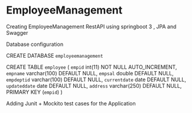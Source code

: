 # EmployeeManagement
Creating EmployeeManagement RestAPI using springboot 3 , JPA and Swagger


Database configuration

CREATE DATABASE `employeemanagement`


CREATE TABLE `employee` (
  `empid` int(11) NOT NULL AUTO_INCREMENT,
  `empname` varchar(100) DEFAULT NULL,
  `empsal` double DEFAULT NULL,
  `empdeptid` varchar(100) DEFAULT NULL,
  `currentdate` date DEFAULT NULL,
  `updateddate` date DEFAULT NULL,
  `address` varchar(250) DEFAULT NULL,
  PRIMARY KEY (`empid`)
) 


Adding Junit + Mockito test cases for the Application
